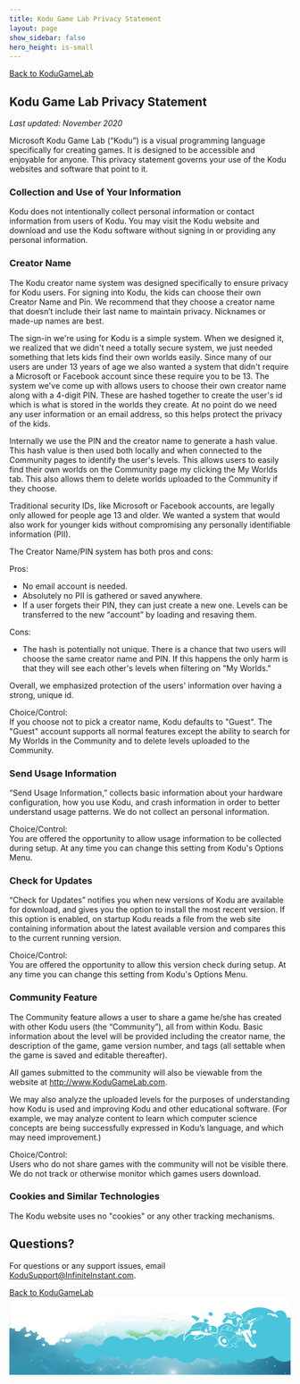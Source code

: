 ```yaml
---
title: Kodu Game Lab Privacy Statement
layout: page
show_sidebar: false
hero_height: is-small
---
```


[Back to KoduGameLab](index)

## Kodu Game Lab Privacy Statement

_Last updated: November 2020_

Microsoft Kodu Game Lab (“Kodu”) is a visual programming language specifically for creating games. It is designed to be accessible and enjoyable for anyone.  This privacy statement governs your use of the Kodu websites and software that point to it.

### Collection and Use of Your Information
Kodu does not intentionally collect personal information or contact information from users of Kodu.  You may visit the Kodu website and download and use the Kodu software without signing in or providing any personal information.

### Creator Name
The Kodu creator name system was designed specifically to ensure privacy for Kodu users.  For signing into Kodu, the kids can choose their own Creator Name and Pin.  We recommend that they choose a creator name that doesn’t include their last name to maintain privacy.  Nicknames or made-up names are best.

The sign-in we're using for Kodu is a simple system.  When we designed it, we realized that we didn't need a totally secure system, we just needed something that lets kids find their own worlds easily.  Since many of our users are under 13 years of age we also wanted a system that didn't require a Microsoft or Facebook account since these require you to be 13.  The system we've come up with allows users to choose their own creator name along with a 4-digit PIN.  These are hashed together to create the user's id which is what is stored in the worlds they create.  At no point do we need any user information or an email address, so this helps protect the privacy of the kids.

Internally we use the PIN and the creator name to generate a hash value.  This hash value is then used both locally and when connected to the Community pages to identify the user's levels.  This allows users to easily find their own worlds on the Community page my clicking the My Worlds tab.  This also allows them to delete worlds uploaded to the Community if they choose. 

Traditional security IDs, like Microsoft or Facebook accounts, are legally only allowed for people age 13 and older.  We wanted a system that would also work for younger kids without compromising any personally identifiable information (PII).

The Creator Name/PIN system has both pros and cons:

Pros:
* No email account is needed.  
* Absolutely no PII is gathered or saved anywhere.
* If a user forgets their PIN, they can just create a new one.  Levels can be transferred to the new “account” by loading and resaving them.
 
Cons:
* The hash is potentially not unique.  There is a chance that two users will choose the same creator name and PIN.  If this happens the only harm is that they will see each other's levels when filtering on "My Worlds."
 
Overall, we emphasized protection of the users' information over having a strong, unique id.

Choice/Control:  
If you choose not to pick a creator name, Kodu defaults to "Guest".  The "Guest" account supports all normal features except the ability to search for My Worlds in the Community and to delete levels uploaded to the Community. 

### Send Usage Information 
“Send Usage Information,” collects basic information about your hardware configuration, how you use Kodu, and crash information in order to better understand usage patterns.  We do not collect an personal information. 

Choice/Control:  
You are offered the opportunity to allow usage information to be collected during setup. At any time you can change this setting from Kodu's Options Menu.
 
### Check for Updates
“Check for Updates” notifies you when new versions of Kodu are available for download, and gives you the option to install the most recent version.  If this option is enabled, on startup Kodu reads a file from the web site containing information about the latest available version and compares this to the current running version.

Choice/Control:  
You are offered the opportunity to allow this version check during setup. At any time you can change this setting from Kodu's Options Menu.

### Community Feature
The Community feature allows a user to share a game he/she has created with other Kodu users (the “Community”), all from within Kodu.  Basic information about the level will be provided including the creator name, the description of the game, game version number, and tags (all settable when the game is saved and editable thereafter).
 
All games submitted to the community will also be viewable from the website at http://www.KoduGameLab.com.  

We may also analyze the uploaded levels for the purposes of understanding how Kodu is used and improving Kodu and other educational software.  (For example, we may analyze content to learn which computer science concepts are being successfully expressed in Kodu’s language, and which may need improvement.)  

Choice/Control:  
Users who do not share games with the community will not be visible there. We do not track or otherwise monitor which games users download.

### Cookies and Similar Technologies
The Kodu website uses no "cookies" or any other tracking mechanisms.

## Questions?
For questions or any support issues, email <KoduSupport@InfiniteInstant.com>.

[Back to KoduGameLab](index)
![Kodu Game Lab](../images/footer.png)
